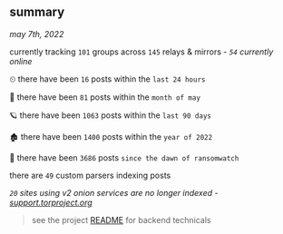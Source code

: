 
## summary
_may 7th, 2022_

currently tracking `101` groups across `145` relays & mirrors - _`54` currently online_

⏲ there have been `16` posts within the `last 24 hours`

🦈 there have been `81` posts within the `month of may`

🪐 there have been `1063` posts within the `last 90 days`

🏚 there have been `1400` posts within the `year of 2022`

🦕 there have been `3686` posts `since the dawn of ransomwatch`

there are `49` custom parsers indexing posts

_`20` sites using v2 onion services are no longer indexed - [support.torproject.org](https://support.torproject.org/onionservices/v2-deprecation/)_

> see the project [README](https://github.com/thetanz/ransomwatch#ransomwatch--) for backend technicals
